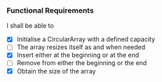 ### Functional Requirements
I shall be able to
- [x] Initialise a CircularArray with a defined capacity
- [ ] The array resizes itself as and when needed
- [x] Insert either at the beginning or at the end
- [ ] Remove from either the beginning or the end
- [x] Obtain the size of the array